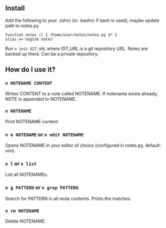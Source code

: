 ## Install

Add the following to your .zshrc (or .bashrc if bash is used), maybe update path to notes.py
```
function notes () { /home/user/notes/notes.py $* }
alias n='noglob notes'
```

Run `n init GIT_URL` where GIT\_URL is a git repository URL. Notes are backed up there. Can be a private repository.

## How do I use it?

### `n NOTENAME CONTENT`

Writes CONTENT to a note called NOTENAME. If notename exists already, NOTE is appended to NOTENAME.

### `n NOTENAME`

Print NOTENAME content

### `n e NOTENAME` or `n edit NOTENAME`

Opens NOTENAME in your editor of choice (configured in notes.py, default: vim).

### `n l` or `n list`

List all NOTENAMEs.

### `n g PATTERN` or `n grep PATTERN`

Search for PATTERN in all node contents. Prints the matches.

### `n rm NOTENAME`

Delete NOTENAME.
